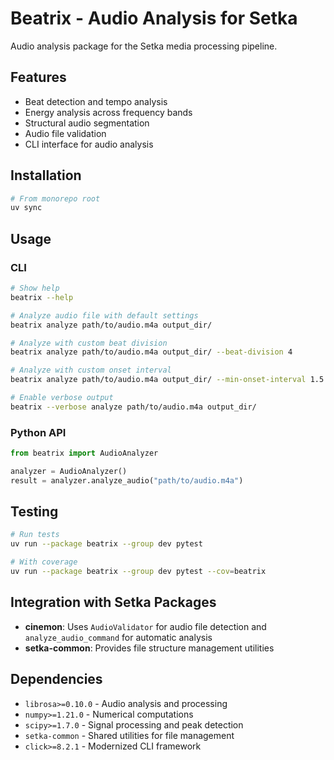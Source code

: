 # Beatrix - Audio Analysis for Setka

Audio analysis package for the Setka media processing pipeline.

## Features

- Beat detection and tempo analysis
- Energy analysis across frequency bands
- Structural audio segmentation
- Audio file validation
- CLI interface for audio analysis

## Installation

```bash
# From monorepo root
uv sync
```

## Usage

### CLI
```bash
# Show help
beatrix --help

# Analyze audio file with default settings
beatrix analyze path/to/audio.m4a output_dir/

# Analyze with custom beat division
beatrix analyze path/to/audio.m4a output_dir/ --beat-division 4

# Analyze with custom onset interval
beatrix analyze path/to/audio.m4a output_dir/ --min-onset-interval 1.5

# Enable verbose output
beatrix --verbose analyze path/to/audio.m4a output_dir/
```

### Python API
```python
from beatrix import AudioAnalyzer

analyzer = AudioAnalyzer()
result = analyzer.analyze_audio("path/to/audio.m4a")
```

## Testing

```bash
# Run tests
uv run --package beatrix --group dev pytest

# With coverage
uv run --package beatrix --group dev pytest --cov=beatrix
```

## Integration with Setka Packages

- **cinemon**: Uses `AudioValidator` for audio file detection and `analyze_audio_command` for automatic analysis
- **setka-common**: Provides file structure management utilities

## Dependencies

- `librosa>=0.10.0` - Audio analysis and processing
- `numpy>=1.21.0` - Numerical computations
- `scipy>=1.7.0` - Signal processing and peak detection
- `setka-common` - Shared utilities for file management
- `click>=8.2.1` - Modernized CLI framework
